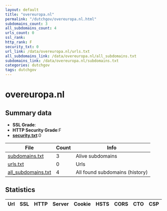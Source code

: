 ```yaml
---
layout: default
title: "overeuropa.nl"
permalink: "/dutchgov/overeuropa.nl.html"
subdomains_count: 3
all_subdomains_count: 4
urls_count: 0
ssl_rank: 
http_rank: F
security_txt: 0
url_link: /data/overeuropa.nl/urls.txt
all_subdomains_link: /data/overeuropa.nl/all_subdomains.txt
subdomains_link: /data/overeuropa.nl/subdomains.txt
categories: dutchgov
tags: dutchgov
---
```



# overeuropa.nl
## Summary data


 - **SSL Grade**:
 - **HTTP Security Grade**:F
 - **[security.txt](https://www.digitaleoverheid.nl/nieuws/standaard-security-txt-nu-verplicht-voor-overheid/)**:0


| File       | Count | Info |
|------------|-------|------|
|[subdomains.txt](/DutchGovScope/data/overeuropa.nl/subdomains.txt)|3|Alive subdomains|
|[urls.txt](/DutchGovScope/data/overeuropa.nl/urls.txt)|0|Urls|
|[all_subdomains.txt](/DutchGovScope/data/overeuropa.nl/all_subdomains.txt)|4|All found subdomains (history)|


## Statistics


| Url | SSL | HTTP | Server | Cookie | HSTS | CORS | CTO | CSP | XFO | XXP | RP |FP| Tech |Title |
|--------|-------|-------|------|------|------|------|------|------|------|------|------|------|------|------|

